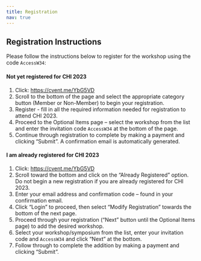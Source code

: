 ```yaml
---
title: Registration
nav: true
---
```


## Registration Instructions

Please follow the instructions below to register for the workshop using the code `AccessW34`:

#### Not yet registered for CHI 2023

1. Click: [<https://cvent.me/YbG5VD>](https://cvent.me/YbG5VD)
1. Scroll to the bottom of the page and select the appropriate category button (Member or Non-Member) to begin your registration.
2. Register - fill in all the required information needed for registration to attend CHI 2023.
3. Proceed to the Optional Items page – select the workshop from the list and enter the invitation code `AccessW34` at the bottom of the page.
4. Continue through registration to complete by making a payment and clicking “Submit”. A confirmation email is automatically generated.

#### I am already registered for CHI 2023 

1. Click: [<https://cvent.me/YbG5VD>](https://cvent.me/YbG5VD)
1. Scroll toward the bottom and click on the “Already Registered” option. Do not begin a new registration if you are already registered for CHI 2023.
2. Enter your email address and confirmation code – found in your confirmation email.
3. Click “Login” to proceed, then select “Modify Registration” towards the bottom of the next page.
4. Proceed through your registration (“Next” button until the Optional Items page) to add the desired workshop.
5. Select your workshop/symposium from the list, enter your invitation code and `AccessW34` and click “Next” at the bottom.
6. Follow through to complete the addition by making a payment and clicking “Submit”.
